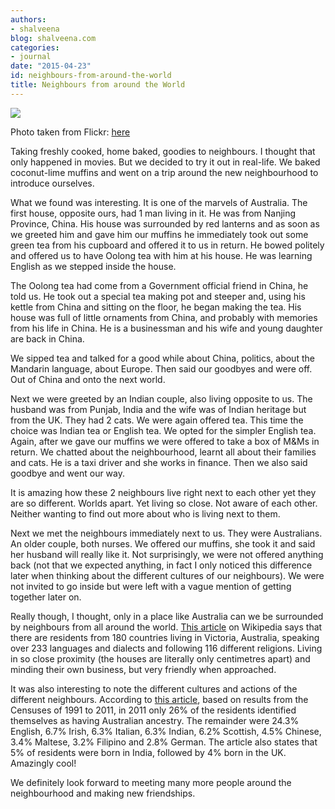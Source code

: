 ```yaml
---
authors:
- shalveena
blog: shalveena.com
categories:
- journal
date: "2015-04-23"
id: neighbours-from-around-the-world
title: Neighbours from around the World
---
```


[![](images/d6827-1855864167_08cbd5f505_o.jpg)](https://shalveena.files.wordpress.com/2015/04/d6827-1855864167_08cbd5f505_o.jpg)

  

Photo taken from Flickr: [here](https://www.flickr.com/photos/arild_storaas/1855864167/in/photolist-3PZML4-dp5JoV-7z2wh8-7RL3eS-bDGSH-69LV6L-4xKBwL-rJS6xM-bJTuGH-djJz14-bqQaJd-7qVEjm-7tDKMt-8w3dg1-br5R2p-bXmQMM-5YoCU4-3c19q-7uU8HJ-dBGf3P-2hgFep-5dbQKC-rFthJP-2swkBo-85fbVY-7wrhyG-7wrhgm-7wnsvx-7wnria-7jaGVH-4xhPvu-jRFby-r2Ty1w-fiXESx-7vebWb-pQrDPN-6Ddcd3-4DhJ7x-56JtQE-7XLj9P-6qqkA7-8kT9Xk-dEr2ZA-dEr19A-8t2Aky-djSKgL-8tZJ9S-gpiCaZ-6N2JLo-nKyi7Z)

Taking freshly cooked, home baked, goodies to neighbours. I thought that only happened in movies. But we decided to try it out in real-life. We baked coconut-lime muffins and went on a trip around the new neighbourhood to introduce ourselves. 

What we found was interesting. It is one of the marvels of Australia. The first house, opposite ours, had 1 man living in it. He was from Nanjing Province, China. His house was surrounded by red lanterns and as soon as we greeted him and gave him our muffins he immediately took out some green tea from his cupboard and offered it to us in return. He bowed politely and offered us to have Oolong tea with him at his house. He was learning English as we stepped inside the house. 

The Oolong tea had come from a Government official friend in China, he told us. He took out a special tea making pot and steeper and, using his kettle from China and sitting on the floor, he began making the tea. His house was full of little ornaments from China, and probably with memories from his life in China. He is a businessman and his wife and young daughter are back in China.

We sipped tea and talked for a good while about China, politics, about the Mandarin language, about Europe. Then said our goodbyes and were off. Out of China and onto the next world.

Next we were greeted by an Indian couple, also living opposite to us. The husband was from Punjab, India and the wife was of Indian heritage but from the UK. They had 2 cats. We were again offered tea. This time the choice was Indian tea or English tea. We opted for the simpler English tea. Again, after we gave our muffins we were offered to take a box of M&Ms in return. We chatted about the neighbourhood, learnt all about their families and cats. He is a taxi driver and she works in finance. Then we also said goodbye and went our way. 

It is amazing how these 2 neighbours live right next to each other yet they are so different. Worlds apart. Yet living so close. Not aware of each other. Neither wanting to find out more about who is living next to them. 

Next we met the neighbours immediately next to us. They were Australians. An older couple, both nurses. We offered our muffins, she took it and said her husband will really like it. Not surprisingly, we were not offered anything back (not that we expected anything, in fact I only noticed this difference later when thinking about the different cultures of our neighbours). We were not invited to go inside but were left with a vague mention of getting together later on.

Really though, I thought, only in a place like Australia can we be surrounded by neighbours from all around the world. [This article](http://http//en.wikipedia.org/wiki/Demographics_of_Melbourne) on Wikipedia says that there are residents from 180 countries living in Victoria, Australia, speaking over 233 languages and dialects and following 116 different religions. Living in so close proximity (the houses are literally only centimetres apart) and minding their own business, but very friendly when approached. 

It was also interesting to note the different cultures and actions of the different neighbours. According to [this article](http://profile.id.com.au/wyndham), based on results from the Censuses of 1991 to 2011, in 2011 only 26% of the residents identified themselves as having Australian ancestry. The remainder were 24.3% English, 6.7% Irish, 6.3% Italian, 6.3% Indian, 6.2% Scottish, 4.5% Chinese, 3.4% Maltese, 3.2% Filipino and 2.8% German. The article also states that 5% of residents were born in India, followed by 4% born in the UK. Amazingly cool!

We definitely look forward to meeting many more people around the neighbourhood and making new friendships.
